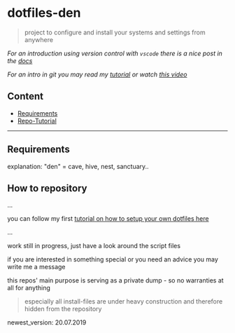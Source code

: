 # dotfiles-den

> project to configure and install your systems and settings from anywhere

*For an introduction using version control with `vscode` there is a nice post in the [docs](https://code.visualstudio.com/docs/editor/versioncontrol)*

*For an intro in git you may read my [tutorial](basic-tutorials/how-to_init_a_git_repo.md) or watch [this video](https://www.youtube.com/watch?v=SWYqp7iY_Tc)*

## Content

- [Requirements](#requirements)
- [Repo-Tutorial](#how-to-repository)

---

## Requirements

explanation: "den" = cave, hive, nest, sanctuary..

## How to repository

...

you can follow my first [tutorial on how to setup your own dotfiles here](basic-tutorials/how-to_denfiles.md)

...

work still in progress, just have a look around the script files

if you are interested in something special or you need an advice you may write me a message

this repos' main purpose is serving as a private dump - so no warranties at all for anything

> especially all install-files are under heavy construction and therefore hidden from the repository

newest_version: 20.07.2019
